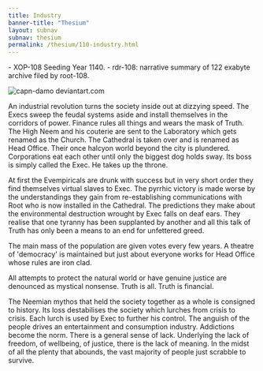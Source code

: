 ```yaml
---
title: Industry
banner-title: "Thesium" 
layout: subnav 
subnav: thesium 
permalink: /thesium/110-industry.html
---
```


<div class="data">
- XOP-108 Seeding Year 1140.
- rdr-108: narrative summary of 122 exabyte archive filed by root-108.  
</div>


![capn-damo deviantart.com](https://images-wixmp-ed30a86b8c4ca887773594c2.wixmp.com/f/87157177-c2fc-4877-91ea-2841f6f9bd16/dajac5i-da4ac237-43b3-4316-bdf7-bd64f7cdca99.jpg?token=eyJ0eXAiOiJKV1QiLCJhbGciOiJIUzI1NiJ9.eyJzdWIiOiJ1cm46YXBwOjdlMGQxODg5ODIyNjQzNzNhNWYwZDQxNWVhMGQyNmUwIiwiaXNzIjoidXJuOmFwcDo3ZTBkMTg4OTgyMjY0MzczYTVmMGQ0MTVlYTBkMjZlMCIsIm9iaiI6W1t7InBhdGgiOiJcL2ZcLzg3MTU3MTc3LWMyZmMtNDg3Ny05MWVhLTI4NDFmNmY5YmQxNlwvZGFqYWM1aS1kYTRhYzIzNy00M2IzLTQzMTYtYmRmNy1iZDY0ZjdjZGNhOTkuanBnIn1dXSwiYXVkIjpbInVybjpzZXJ2aWNlOmZpbGUuZG93bmxvYWQiXX0.5Durwmji5kbxUs8PoqdD_PChRMYZeglD3H7fhmUpRfg)

An industrial revolution turns the society inside out at dizzying speed. The
Execs sweep the feudal systems aside and install themselves in the corridors of
power. Finance rules all things and wears the mask of Truth. The High Neem and
his couterie are sent to the Laboratory which gets renamed as the Church. The
Cathedral is taken over and is renamed as Head Office. Their once halcyon world
beyond the city is plundered. Corporations eat each other until only the
biggest dog holds sway. Its boss is simply called the Exec. He takes up the
throne.

At first the Evempiricals are drunk with success but in very short order they
find themselves virtual slaves to Exec. The pyrrhic victory is made worse by
the understandings they gain from re-establishing communications with Root who
is now installed in the Cathedral. The predictions they make about the
environmental destruction wrought by Exec falls on deaf ears. They realise that
one tyranny has been supplanted by another and all this talk of Truth has only
been a means to an end for unfettered greed.

The main mass of the population are given votes every few years. A theatre of
'democracy' is maintained but just about everyone works for Head Office whose
rules are iron clad.

All attempts to protect the natural world or have genuine justice are denounced
as mystical nonsense. Truth is all. Truth is financial.

The Neemian mythos that held the society together as a whole is consigned to
history. Its loss destabilises the society which lurches from crisis to crisis.
Each lurch is used by Exec to further his control. The anguish of the people
drives an entertainment and consumption industry. Addictions become the norm.
There is a general sense of lack. Underlying the lack of freedom, of wellbeing,
of justice, there is the lack of meaning. In the midst of all the plenty that
abounds, the vast majority of people just scrabble to survive.
